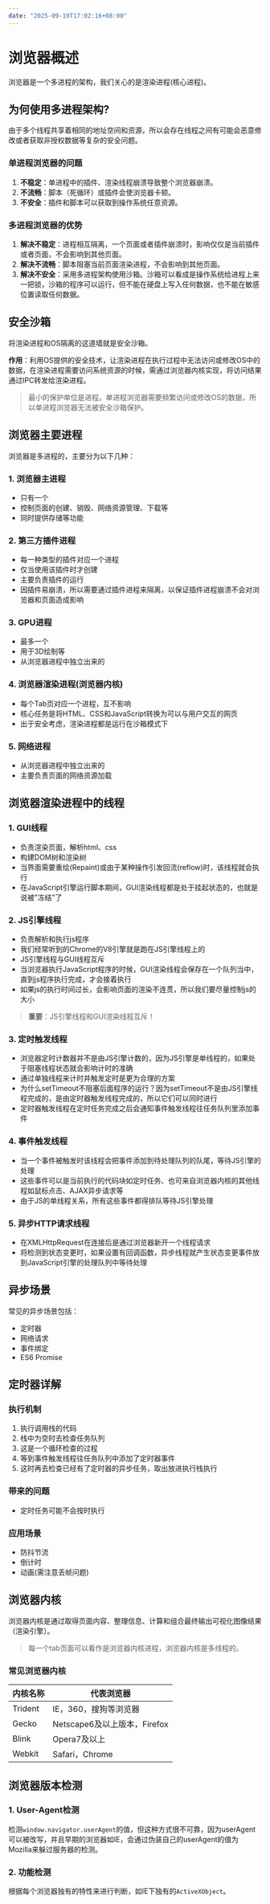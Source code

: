 ```yaml
---
date: "2025-09-19T17:02:16+08:00"
---
```

# 浏览器概述

浏览器是一个多进程的架构，我们关心的是渲染进程(核心进程)。

## 为何使用多进程架构?

由于多个线程共享着相同的地址空间和资源，所以会存在线程之间有可能会恶意修改或者获取非授权数据等复杂的安全问题。

### 单进程浏览器的问题

1. **不稳定**：单进程中的插件、渲染线程崩溃导致整个浏览器崩溃。
2. **不流畅**：脚本（死循环）或插件会使浏览器卡顿。
3. **不安全**：插件和脚本可以获取到操作系统任意资源。

### 多进程浏览器的优势

1. **解决不稳定**：进程相互隔离，一个页面或者插件崩溃时，影响仅仅是当前插件或者页面，不会影响到其他页面。
2. **解决不流畅**：脚本阻塞当前页面渲染进程，不会影响到其他页面。
3. **解决不安全**：采用多进程架构使用沙箱。沙箱可以看成是操作系统给进程上来一把锁，沙箱的程序可以运行，但不能在硬盘上写入任何数据，也不能在敏感位置读取任何数据。

## 安全沙箱

将渲染进程和OS隔离的这道墙就是安全沙箱。

**作用**：利用OS提供的安全技术，让渲染进程在执行过程中无法访问或修改OS中的数据，在渲染进程需要访问系统资源的时候，需通过浏览器内核实现，将访问结果通过IPC转发给渲染进程。

> 最小的保护单位是进程。单进程浏览器需要频繁访问或修改OS的数据，所以单进程浏览器无法被安全沙箱保护。

## 浏览器主要进程

浏览器是多进程的，主要分为以下几种：

### 1. 浏览器主进程

- 只有一个
- 控制页面的创建、销毁、网络资源管理、下载等
- 同时提供存储等功能

### 2. 第三方插件进程

- 每一种类型的插件对应一个进程
- 仅当使用该插件时才创建
- 主要负责插件的运行
- 因插件易崩溃，所以需要通过插件进程来隔离，以保证插件进程崩溃不会对浏览器和页面造成影响

### 3. GPU进程

- 最多一个
- 用于3D绘制等
- 从浏览器进程中独立出来的

### 4. 浏览器渲染进程(浏览器内核)

- 每个Tab页对应一个进程，互不影响
- 核心任务是将HTML、CSS和JavaScript转换为可以与用户交互的网页
- 出于安全考虑，渲染进程都是运行在沙箱模式下

### 5. 网络进程

- 从浏览器进程中独立出来的
- 主要负责页面的网络资源加载

## 浏览器渲染进程中的线程

### 1. GUI线程

- 负责渲染页面，解析html、css
- 构建DOM树和渲染树
- 当界面需要重绘(Repaint)或由于某种操作引发回流(reflow)时，该线程就会执行
- 在JavaScript引擎运行脚本期间，GUI渲染线程都是处于挂起状态的，也就是说被"冻结"了

### 2. JS引擎线程

- 负责解析和执行js程序
- 我们经常听到的Chrome的V8引擎就是跑在JS引擎线程上的
- JS引擎线程与GUI线程互斥
- 当浏览器执行JavaScript程序的时候，GUI渲染线程会保存在一个队列当中，直到js程序执行完成，才会接着执行
- 如果js的执行时间过长，会影响页面的渲染不连贯，所以我们要尽量控制js的大小

> **重要**：JS引擎线程和GUI渲染线程互斥！

### 3. 定时触发线程

- 浏览器定时计数器并不是由JS引擎计数的，因为JS引擎是单线程的，如果处于阻塞线程状态就会影响计时的准确
- 通过单独线程来计时并触发定时是更为合理的方案
- 为什么setTimeout不阻塞后面程序的运行？因为setTimeout不是由JS引擎线程完成的，是由定时器触发线程完成的，所以它们可以同时进行
- 定时器触发线程在定时任务完成之后会通知事件触发线程往任务队列里添加事件

### 4. 事件触发线程

- 当一个事件被触发时该线程会把事件添加到待处理队列的队尾，等待JS引擎的处理
- 这些事件可以是当前执行的代码块如定时任务、也可来自浏览器内核的其他线程如鼠标点击、AJAX异步请求等
- 由于JS的单线程关系，所有这些事件都得排队等待JS引擎处理

### 5. 异步HTTP请求线程

- 在XMLHttpRequest在连接后是通过浏览器新开一个线程请求
- 将检测到状态变更时，如果设置有回调函数，异步线程就产生状态变更事件放到JavaScript引擎的处理队列中等待处理

## 异步场景

常见的异步场景包括：
- 定时器
- 网络请求
- 事件绑定
- ES6 Promise

## 定时器详解

### 执行机制

1. 执行调用栈的代码
2. 栈中为空时去检查任务队列
3. 这是一个循环检查的过程
4. 等到事件触发线程往任务队列中添加了定时器事件
5. 这时再去检查已经有了定时器的异步任务，取出放进执行栈执行

### 带来的问题

- 定时任务可能不会按时执行

### 应用场景

- 防抖节流
- 倒计时
- 动画(需注意丢帧问题)

## 浏览器内核

浏览器内核是通过取得页面内容、整理信息、计算和组合最终输出可视化图像结果（渲染引擎）。

> 每一个tab页面可以看作是浏览器内核进程，浏览器内核是多线程的。

### 常见浏览器内核

| 内核名称 | 代表浏览器 |
|---------|----------|
| Trident | IE，360，搜狗等浏览器 |
| Gecko | Netscape6及以上版本，Firefox |
| Blink | Opera7及以上 |
| Webkit | Safari，Chrome |

## 浏览器版本检测

### 1. User-Agent检测

检测`window.navigator.userAgent`的值，但这种方式很不可靠，因为userAgent可以被改写，并且早期的浏览器如IE，会通过伪装自己的userAgent的值为Mozilla来躲过服务器的检测。

### 2. 功能检测

根据每个浏览器独有的特性来进行判断，如IE下独有的`ActiveXObject`。